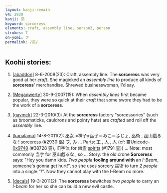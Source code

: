 ```yaml
---
layout: kanji-remain
v4: 2930
kanji: 巫
keyword: sorceress
elements: craft, assembly line, person2, person
strokes: 7
on-yomi: フ
permalink: /巫/
---
```


## Koohii stories: 

1) [<a href="http://kanji.koohii.com/profile/abaddon">abaddon</a>] 8-6-2008(23): Craft, assembly line: The<strong> sorceress</strong> was very good at her <em>craft</em>. She magicked an <em>assembly line</em> to produce all kinds of<strong> sorceress</strong>&#039; merchandise. Shrewed businesswoman, I&#039;d say.

2) [<a href="http://kanji.koohii.com/profile/Megaqwerty">Megaqwerty</a>] 30-9-2007(15): When <em>assembly lines</em> first became popular, they were so quick at their <em>craft</em> that some swore they had to be the work of a<strong> sorceress</strong>.

3) [<a href="http://kanji.koohii.com/profile/gavmck">gavmck</a>] 22-3-2010(3): At the<strong> sorceress</strong> factory &quot;sorcessories&quot; (such as broomsticks, cauldrons and pointy hats) are <em>crafted</em> and roll off the <em>assembly</em> line.

4) [<a href="http://kanji.koohii.com/profile/kapalama">kapalama</a>] 14-8-2011(2): 巫女 =神子=巫子＝みこ＝ふじょ, 巫術 , 巫山戯るな ! <a href="../v4/2930.html">sorceress</a> (#2930 巫) フ, み ... Parts: 工 , 人 , 人 (cf: 靈<a href="http://kanji.koohii.com/study/kanji/38728">Unicode-0x9748</a> (#38728 靈), 旧字体 for 幽霊 <a href="../v4/1791.html">spirits</a> (#1791 霊)) ... Note: most commonly 当字 for 巫山戯るな , so ... Story: the old crone<strong> Sorceress</strong> says: &quot;Hey you damn kids. <em>Two people</em> <strong>fooling around with</strong> an <em>I-Beam</em>, someone&#039;s gonna get hurt!&quot;, so she uses sorcery 巫術 to turn <em>2 people</em> into a single <em>&quot;I&quot;</em>. Now they cannot play with the I-Beam no more.

5) [<a href="http://kanji.koohii.com/profile/decals">decals</a>] 19-3-2011(2): The<strong> sorceress</strong> bewitches <em>two people</em> to carry an <em>I-beam</em> for her so she can build a new evil castle.

